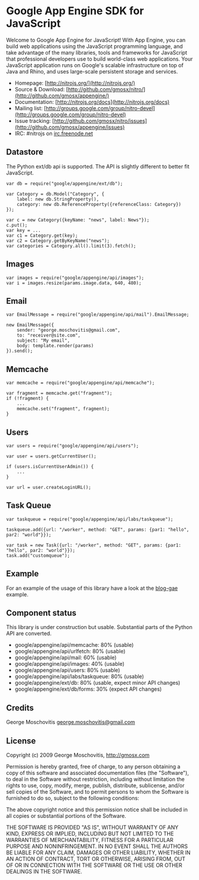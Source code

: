 Google App Engine SDK for JavaScript
========================================

Welcome to Google App Engine for JavaScript! With App Engine, you can build web applications using the JavaScript programming language, and take advantage of the many libraries, tools and frameworks for JavaScript that professional developers use to build world-class web applications. Your JavaScript application runs on Google's scalable infrastructure on top of Java and Rhino, and uses large-scale persistent storage and services.

* Homepage: [http://nitrojs.org/](http://nitrojs.org/)
* Source & Download: [http://github.com/gmosx/nitro/](http://github.com/gmosx/appengine/)
* Documentation: [http://nitrojs.org/docs](http://nitrojs.org/docs)
* Mailing list: [http://groups.google.com/group/nitro-devel](http://groups.google.com/group/nitro-devel)
* Issue tracking: [http://github.com/gmosx/nitro/issues](http://github.com/gmosx/appengine/issues)
* IRC: #nitrojs on [irc.freenode.net](http://freenode.net/)    


Datastore
---------

The Python ext/db api is supported. The API is slightly different to better fit JavaScript.

    var db = require("google/appengine/ext/db");

    var Category = db.Model("Category", {
	    label: new db.StringProperty(),
	    category: new db.ReferenceProperty({referenceClass: Category})
    });

    var c = new Category({keyName: "news", label: News"});
    c.put();
    var key = ...
    var c1 = Category.get(key);
    var c2 = Category.getByKeyName("news");
    var categories = Category.all().limit(3).fetch();


Images
------

    var images = require("google/appengine/api/images");
    var i = images.resize(params.image.data, 640, 480);


Email
-----

    var EmailMessage = require("google/appengine/api/mail").EmailMessage;

    new EmailMessage({
        sender: "george.moschovitis@gmail.com",
        to: "receiver@site.com",
        subject: "My email",
        body: template.render(params)
    }).send();


Memcache
--------

    var memcache = require("google/appengine/api/memcache");
    
    var fragment = memcache.get("fragment");
    if (!fragment) {
        ...
        memcache.set("fragment", fragment);
    }


Users
-----

    var users = require("google/appengine/api/users");
    
    var user = users.getCurrentUser();
    
    if (users.isCurrentUserAdmin()) {
        ...
    }
    
    var url = user.createLoginURL();


Task Queue
----------

    var taskqueue = require("google/appengine/api/labs/taskqueue");
    
    taskqueue.add({url: "/worker", method: "GET", params: {par1: "hello", par2: "world"}});  
    
    var task = new Task({url: "/worker", method: "GET", params: {par1: "hello", par2: "world"}});
    task.add("customqueue");


Example
-------

For an example of the usage of this library have a look at the [blog-gae](http://github.com/gmosx/blog-gae) example.


Component status
----------------

This library is under construction but usable. Substantial parts of the Python API are converted.

* google/appengine/api/memcache: 80% (usable)
* google/appengine/api/urlfetch: 80% (usable)
* google/appengine/api/mail: 60% (usable)
* google/appengine/api/images: 40% (usable)
* google/appengine/api/users: 80% (usable)
* google/appengine/api/labs/taskqueue: 80% (usable)
* google/appengine/ext/db: 80% (usable, expect minor API changes)
* google/appengine/ext/db/forms: 30% (expect API changes)


Credits
-------

George Moschovitis <george.moschovitis@gmail.com>


License
-------

Copyright (c) 2009 George Moschovitis, http://gmosx.com

Permission is hereby granted, free of charge, to any person obtaining a copy
of this software and associated documentation files (the "Software"), to
deal in the Software without restriction, including without limitation the
rights to use, copy, modify, merge, publish, distribute, sublicense, and/or
sell copies of the Software, and to permit persons to whom the Software is
furnished to do so, subject to the following conditions:

The above copyright notice and this permission notice shall be included in
all copies or substantial portions of the Software.

THE SOFTWARE IS PROVIDED "AS IS", WITHOUT WARRANTY OF ANY KIND, EXPRESS OR
IMPLIED, INCLUDING BUT NOT LIMITED TO THE WARRANTIES OF MERCHANTABILITY,
FITNESS FOR A PARTICULAR PURPOSE AND NONINFRINGEMENT. IN NO EVENT SHALL
THE AUTHORS BE LIABLE FOR ANY CLAIM, DAMAGES OR OTHER LIABILITY, WHETHER 
IN AN ACTION OF CONTRACT, TORT OR OTHERWISE, ARISING FROM, OUT OF OR IN
CONNECTION WITH THE SOFTWARE OR THE USE OR OTHER DEALINGS IN THE SOFTWARE.
